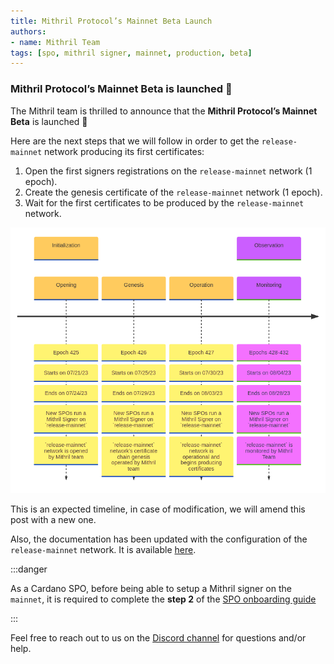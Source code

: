 ```yaml
---
title: Mithril Protocol’s Mainnet Beta Launch
authors:
- name: Mithril Team
tags: [spo, mithril signer, mainnet, production, beta]
---
```


### Mithril Protocol’s Mainnet Beta is launched :rocket:

The Mithril team is thrilled to announce that the **Mithril Protocol’s Mainnet Beta** is launched :tada:

Here are the next steps that we will follow in order to get the `release-mainnet` network producing its first certificates:

1. Open the first signers registrations on the `release-mainnet` network (1 epoch).
1. Create the genesis certificate of the `release-mainnet` network (1 epoch).
1. Wait for the first certificates to be produced by the `release-mainnet` network.

<!---
This diagram randomly crashes. We replace it with a screenshot until a fix is available
TODO: revert this modification when it is possible
```mermaid
timeline
section Initialization
Opening : Epoch 425 : Starts on 07/21/23 : Ends on 07/24/23 : New SPOs run a Mithril Signer on `release-mainnet` : `release-mainnet` network is opened by Mithril team
Genesis : Epoch 426 : Starts on 07/25/23 : Ends on 07/29/23 : New SPOs run a Mithril Signer on `release-mainnet` : `release-mainnet` network's certificate chain genesis operated by Mithril team
Operation : Epoch 427 : Starts on 07/30/23 : Ends on 08/03/23 : New SPOs run a Mithril Signer on `release-mainnet` : `release-mainnet` network is operational and begins producing certificates
section Observation
Monitoring : Epochs 428-432 : Starts on 08/04/23 : Ends on 08/28/23 : New SPOs run a Mithril Signer on `release-mainnet` : `release-mainnet` is monitored by Mithril Team

```
-->

[![Mainnet Beta Launch Timeline](img/mainnet-launch-timeline.png)](img/mainnet-launch-timeline.png)

This is an expected timeline, in case of modification, we will amend this post with a new one.

Also, the documentation has been updated with the configuration of the `release-mainnet` network. It is available [here](https://mithril.network/doc/manual/developer-docs/references#mithril-networks).

:::danger

As a Cardano SPO, before being able to setup a Mithril signer on the `mainnet`, it is required to complete the **step 2** of the [SPO onboarding guide](https://mithril.network/doc/manual/getting-started/SPO-on-boarding-guide#step-2-get-mithril-ready-for-mainnet)

:::

Feel free to reach out to us on the [Discord channel](https://discord.gg/5kaErDKDRq) for questions and/or help.
